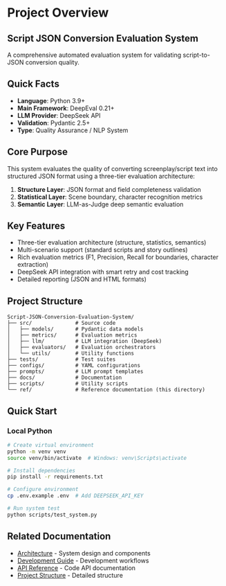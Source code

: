 # Project Overview

## Script JSON Conversion Evaluation System

A comprehensive automated evaluation system for validating script-to-JSON conversion quality.

## Quick Facts

- **Language**: Python 3.9+
- **Main Framework**: DeepEval 0.21+
- **LLM Provider**: DeepSeek API
- **Validation**: Pydantic 2.5+
- **Type**: Quality Assurance / NLP System

## Core Purpose

This system evaluates the quality of converting screenplay/script text into structured JSON format using a three-tier evaluation architecture:

1. **Structure Layer**: JSON format and field completeness validation
2. **Statistical Layer**: Scene boundary, character recognition metrics
3. **Semantic Layer**: LLM-as-Judge deep semantic evaluation

## Key Features

- Three-tier evaluation architecture (structure, statistics, semantics)
- Multi-scenario support (standard scripts and story outlines)
- Rich evaluation metrics (F1, Precision, Recall for boundaries, character extraction)
- DeepSeek API integration with smart retry and cost tracking
- Detailed reporting (JSON and HTML formats)

## Project Structure

```
Script-JSON-Conversion-Evaluation-System/
├── src/              # Source code
│   ├── models/       # Pydantic data models
│   ├── metrics/      # Evaluation metrics
│   ├── llm/          # LLM integration (DeepSeek)
│   ├── evaluators/   # Evaluation orchestrators
│   └── utils/        # Utility functions
├── tests/            # Test suites
├── configs/          # YAML configurations
├── prompts/          # LLM prompt templates
├── docs/             # Documentation
├── scripts/          # Utility scripts
└── ref/              # Reference documentation (this directory)
```

## Quick Start

### Local Python
```bash
# Create virtual environment
python -m venv venv
source venv/bin/activate  # Windows: venv\Scripts\activate

# Install dependencies
pip install -r requirements.txt

# Configure environment
cp .env.example .env  # Add DEEPSEEK_API_KEY

# Run system test
python scripts/test_system.py
```

## Related Documentation

- [Architecture](./architecture.md) - System design and components
- [Development Guide](./development.md) - Development workflows
- [API Reference](./api-reference.md) - Code API documentation
- [Project Structure](../docs/project_structure.md) - Detailed structure
